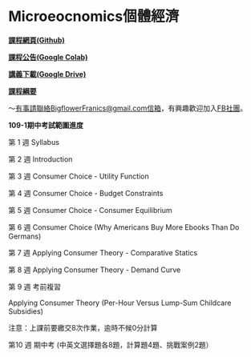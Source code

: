 # Microeocnomics個體經濟

[**課程網頁(Github)**](https://github.com/HungHuaTien/Microeconomics)

[**課程公告(Google Colab)**](https://colab.research.google.com/drive/1BZmPcgHwvRWywtOYHMP0aezC3vUQ4WJu)

[**講義下載(Google Drive)**](https://is.gd/seB2Ik)

[**課程綱要**](https://drive.google.com/file/d/1FKAVKcUgHkDhmc3VEhlUaQ9IljPULN5e/view?usp=sharing)

～有事請聯絡BigflowerFranics@gmail.com信箱，有興趣歡迎加入[FB社團](https://www.facebook.com/groups/312193870007113/)。


**109-1期中考試範圍進度**

第 1 週 Syllabus

第 2 週 Introduction

第 3 週 Consumer Choice - Utility Function

第 4 週 Consumer Choice - Budget Constraints

第 5 週 Consumer Choice - Consumer Equilibrium

第 6 週 Consumer Choice (Why Americans Buy More Ebooks Than Do Germans)

第 7 週 Applying Consumer Theory - Comparative Statics

第 8 週 Applying Consumer Theory - Demand Curve

第 9 週  考前複習

Applying Consumer Theory (Per-Hour Versus Lump-Sum Childcare Subsidies)

注意：上課前要繳交8次作業，逾時不候0分計算

第10 週 期中考 (中英文選擇題各8題，計算題4題、挑戰案例2題）
